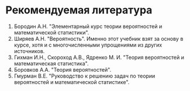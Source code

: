 # Рекомендуемая литература

1. Бородин А.Н. "Элементарный курс теории вероятностей и математической статистики".
2. Ширяев А.Н. "Вероятность". Именно этот учебник взят за основу в курсе, хотя и с многочисленными упрощениями из других источников.
3. Гихман И.Н., Скороход А.В., Ядренко М. И. "Теория вероятностей и математическая статистика".
4. Боровков А.А. "Теория вероятностей".
5. Гмурман В.Е. "Руководство к решению задач по теории вероятностей и математической статистике".